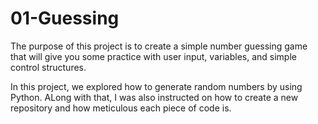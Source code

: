 # 01-Guessing
The purpose of this project is to create a simple number guessing game that will give you some practice with user input, variables, and simple control structures.

In this project, we explored how to generate random numbers by using Python. ALong with that, I was also instructed on how to create a new repository and how meticulous each piece of code is. 

